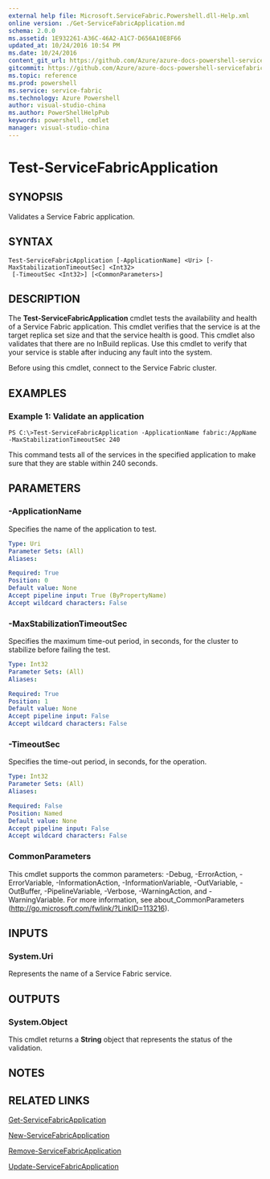 ```yaml
---
external help file: Microsoft.ServiceFabric.Powershell.dll-Help.xml
online version: ./Get-ServiceFabricApplication.md
schema: 2.0.0
ms.assetid: 1E932261-A36C-46A2-A1C7-D656A10E8F66
updated_at: 10/24/2016 10:54 PM
ms.date: 10/24/2016
content_git_url: https://github.com/Azure/azure-docs-powershell-servicefabric/blob/master/Service-Fabric-cmdlets/ServiceFabric/vlatest/Test-ServiceFabricApplication.md
gitcommit: https://github.com/Azure/azure-docs-powershell-servicefabric/blob/865a3e19e58e9be5871c4d9834591e4ba1c1b9ec/Service-Fabric-cmdlets/ServiceFabric/vlatest/Test-ServiceFabricApplication.md
ms.topic: reference
ms.prod: powershell
ms.service: service-fabric
ms.technology: Azure Powershell
author: visual-studio-china
ms.author: PowerShellHelpPub
keywords: powershell, cmdlet
manager: visual-studio-china
---
```


# Test-ServiceFabricApplication

## SYNOPSIS
Validates a Service Fabric application.

## SYNTAX

```
Test-ServiceFabricApplication [-ApplicationName] <Uri> [-MaxStabilizationTimeoutSec] <Int32>
 [-TimeoutSec <Int32>] [<CommonParameters>]
```

## DESCRIPTION
The **Test-ServiceFabricApplication** cmdlet tests the availability and health of a Service Fabric application.
This cmdlet verifies that the service is at the target replica set size and that the service health is good.
This cmdlet also validates that there are no InBuild replicas.
Use this cmdlet to verify that your service is stable after inducing any fault into the system.

Before using this cmdlet, connect to the Service Fabric cluster.

## EXAMPLES

### Example 1: Validate an application
```
PS C:\>Test-ServiceFabricApplication -ApplicationName fabric:/AppName -MaxStabilizationTimeoutSec 240
```

This command tests all of the services in the specified application to make sure that they are stable within 240 seconds.

## PARAMETERS

### -ApplicationName
Specifies the name of the application to test.

```yaml
Type: Uri
Parameter Sets: (All)
Aliases: 

Required: True
Position: 0
Default value: None
Accept pipeline input: True (ByPropertyName)
Accept wildcard characters: False
```

### -MaxStabilizationTimeoutSec
Specifies the maximum time-out period, in seconds, for the cluster to stabilize before failing the test.

```yaml
Type: Int32
Parameter Sets: (All)
Aliases: 

Required: True
Position: 1
Default value: None
Accept pipeline input: False
Accept wildcard characters: False
```

### -TimeoutSec
Specifies the time-out period, in seconds, for the operation.

```yaml
Type: Int32
Parameter Sets: (All)
Aliases: 

Required: False
Position: Named
Default value: None
Accept pipeline input: False
Accept wildcard characters: False
```

### CommonParameters
This cmdlet supports the common parameters: -Debug, -ErrorAction, -ErrorVariable, -InformationAction, -InformationVariable, -OutVariable, -OutBuffer, -PipelineVariable, -Verbose, -WarningAction, and -WarningVariable. For more information, see about_CommonParameters (http://go.microsoft.com/fwlink/?LinkID=113216).

## INPUTS

### System.Uri
Represents the name of a Service Fabric service.

## OUTPUTS

### System.Object
This cmdlet returns a **String** object that represents the status of the validation.

## NOTES

## RELATED LINKS

[Get-ServiceFabricApplication](./Get-ServiceFabricApplication.md)

[New-ServiceFabricApplication](./New-ServiceFabricApplication.md)

[Remove-ServiceFabricApplication](./Remove-ServiceFabricApplication.md)

[Update-ServiceFabricApplication](./Update-ServiceFabricApplication.md)


